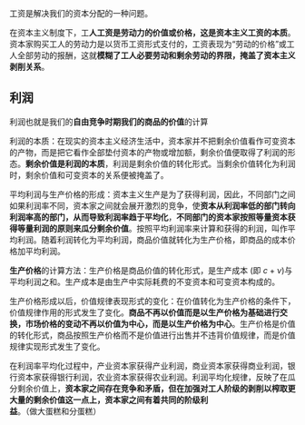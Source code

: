 工资是解决我们的资本分配的一种问题。

在资本主义制度下，工**人工资是劳动力的价值或价格，这是资本主义工资的本质**。资本家购买工人的劳动力是以货币工资形式支付的，工资表现为“劳动的价格”或工人全部劳动的报酬，这就**模糊了工人必要劳动和剩余劳动的界限，掩盖了资本主义剥削关系**。

## 利润
利润也就是我们的**自由竞争时期我们的商品的价值**的计算

利润的本质：在现实的资本主义经济生活中，资本家并不把剩余价值看作可变资本的产物，而是把它看作全部垫付资本的产物或增加额，剩余价值便取得了利润的形态。**剩余价值是利润的本质**，利润是剩余价值的转化形式。当剩余价值转化为利润时，剩余价值和可变资本的关系便被掩盖了。

平均利润与生产价格的形成：资本主义生产是为了获得利润，因此，不同部门之间如果利润率不同，资本家之间就会展开激烈的竞争，使**资本从利润率低的部门转向利润率高的部门，从而导致利润率趋于平均化**，**不同部门的资本家按照等量资本获得等量利润的原则来瓜分剩余价值**。按照平均利润率来计算和获得的利润，叫作平均利润。随着利润转化为平均利润，商品价值就转化为生产价格，即商品的成本价格加平均利润。

**生产价格**的计算方法：生产价格是商品价值的转化形式，是生产成本 (即 $c+\nu$)与平均利润之和。生产成本是由生产中实际耗费的不变资本和可变资本构成的。

生产价格形成以后，价值规律表现形式的变化：在价值转化为生产价格的条件下，价值规律作用的形式发生了变化。**商品不再以价值而是以生产价格为基础进行交换，市场价格的变动不再以价值为中心，而是以生产价格为中心**。生产价格是价值的转化形式，商品按照生产价格而不是价值进行出售并不违背价值规律，而是价值规律实现形式发生了变化。

在利润率平均化过程中，产业资本家获得产业利润，商业资本家获得商业利润，银行资本家获得银行利润，农业资本家获得农业利润。利润平均化规律，反映了在瓜分剩余价值上，**资本家之间存在竞争和矛盾，但在加强对工人阶级的剥削以榨取更大量的剩余价值这一点上，资本家之间有着共同的阶级利益**。（做大蛋糕和分蛋糕）

